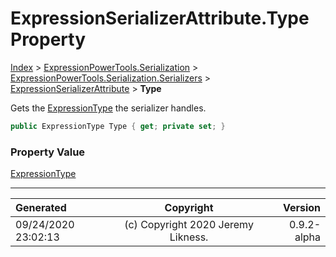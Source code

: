 ﻿# ExpressionSerializerAttribute.Type Property

[Index](../index.md) > [ExpressionPowerTools.Serialization](ExpressionPowerTools.Serialization.a.md) > [ExpressionPowerTools.Serialization.Serializers](ExpressionPowerTools.Serialization.Serializers.n.md) > [ExpressionSerializerAttribute](ExpressionPowerTools.Serialization.Serializers.ExpressionSerializerAttribute.cs.md) > **Type**

Gets the [ExpressionType](https://docs.microsoft.com/dotnet/api/system.linq.expressions.expressiontype) the serializer handles.

```csharp
public ExpressionType Type { get; private set; }
```

### Property Value

 [ExpressionType](https://docs.microsoft.com/dotnet/api/system.linq.expressions.expressiontype) 


---

| Generated | Copyright | Version |
| :-- | :-: | --: |
| 09/24/2020 23:02:13 | (c) Copyright 2020 Jeremy Likness. | 0.9.2-alpha |

